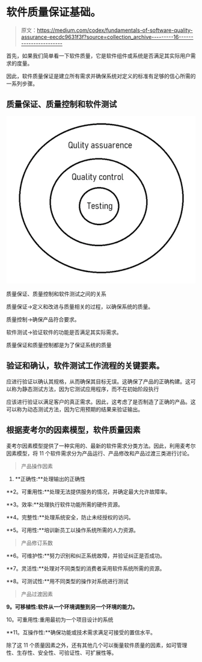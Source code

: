 # 软件质量保证基础。

> 原文：<https://medium.com/codex/fundamentals-of-software-quality-assurance-eecdc9631f3f?source=collection_archive---------16----------------------->

首先，如果我们简单看一下软件质量，它是软件组件或系统是否满足其实际用户需求的度量。

因此，软件质量保证是建立所有需求并确保系统对定义的标准有足够的信心所需的一系列步骤。

## 质量保证、质量控制和软件测试

![](img/905cf35bbb5e0bcb778c738896b51f0b.png)

质量保证、质量控制和软件测试之间的关系

质量保证→定义和改进与质量相关的过程，以确保系统的质量。

质量控制→确保产品符合要求。

软件测试→验证软件的功能是否满足其实际需求。

质量保证和质量控制都是为了保证系统的质量

## 验证和确认，软件测试工作流程的关键要素。

应进行验证以确认其规格，从而确保其目标无误。这确保了产品的正确构建。这可以称为静态测试方法，因为它测试应用程序，而不在初始阶段执行

应该进行验证以满足客户的真正需求。因此，这考虑了是否制造了正确的产品。这可以称为动态测试方法，因为它用预期的结果来验证输出。

## 根据麦考尔的因素模型，软件质量因素

麦考尔因素模型提供了一种实用的、最新的软件需求分类方法。因此，利用麦考尔因素模型，将 11 个软件需求分为产品运行、产品修改和产品过渡三类进行讨论。

> 产品操作因素

1.  **正确性:**处理输出的正确性

**2。可重用性:**处理无法提供服务的情况，并确定最大允许故障率。

**3。效率:**处理执行软件功能所需的硬件资源。

**4。完整性:**处理系统安全，防止未经授权的访问。

**5。可用性:**培训新员工以操作系统所需的人力资源。

> 产品修订系数

**6。可维护性:**努力识别和纠正系统故障，并验证纠正是否成功。

**7。灵活性:**处理对不同类型的消费者采用软件系统所需的资源。

**8。可测试性:**用不同类型的操作对系统进行测试

> 产品过渡因素

**9。可移植性:软件从一个环境调整到另一个环境的能力。**

10。可重用性:重用最初为一个项目设计的系统

**11。互操作性:**确保功能或技术需求满足可接受的置信水平。

除了这 11 个质量因素之外，还有其他几个可以衡量软件质量的因素，如可管理性、生存性、安全性、可验证性、可扩展性等。
